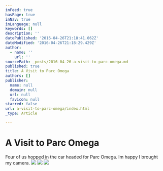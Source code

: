 ```yaml
---
inFeed: true
hasPage: true
inNav: true
inLanguage: null
keywords: []
description: ''
datePublished: '2016-04-26T21:18:41.062Z'
dateModified: '2016-04-26T21:18:29.429Z'
author:
  - name: ''
    url: ''
sourcePath: _posts/2016-04-26-a-visit-to-parc-omega.md
published: true
title: A Visit to Parc Omega
authors: []
publisher:
  name: null
  domain: null
  url: null
  favicon: null
starred: false
url: a-visit-to-parc-omega/index.html
_type: Article

---
```

# A Visit to Parc Omega

Four of us hopped in the car headed for Parc Omega. Im happy I brought my camera.
![](https://the-grid-user-content.s3-us-west-2.amazonaws.com/4940ed85-1f32-42a9-9344-6984e4a0bbd2.jpg)
![](https://the-grid-user-content.s3-us-west-2.amazonaws.com/17f5fe49-8b91-46f4-a443-83b245a77e53.jpg)
![](https://the-grid-user-content.s3-us-west-2.amazonaws.com/40815590-7c17-4b41-aaee-41ee9deda4f7.jpg)